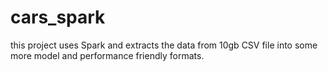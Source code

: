 # cars_spark
this project uses Spark and extracts the data from 10gb CSV file into some more model and performance friendly formats.
